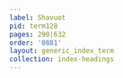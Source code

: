 ```yaml
---
label: Shavuot
pid: term128
pages: 290|632
order: '0881'
layout: generic_index_term
collection: index-headings
---
```

